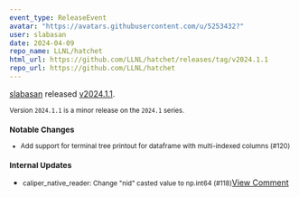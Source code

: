 ```yaml
---
event_type: ReleaseEvent
avatar: "https://avatars.githubusercontent.com/u/5253432?"
user: slabasan
date: 2024-04-09
repo_name: LLNL/hatchet
html_url: https://github.com/LLNL/hatchet/releases/tag/v2024.1.1
repo_url: https://github.com/LLNL/hatchet
---
```


<a href='https://github.com/slabasan' target='_blank'>slabasan</a> released <a href='https://github.com/LLNL/hatchet/releases/tag/v2024.1.1' target='_blank'>v2024.1.1</a>.

<small>Version `2024.1.1` is a minor release on the `2024.1` series.

### Notable Changes
* Add support for terminal tree printout for dataframe with multi-indexed
  columns (#120)

### Internal Updates
* caliper_native_reader: Change "nid" casted value to np.int64 (#118)</small><a href='https://github.com/LLNL/hatchet/releases/tag/v2024.1.1' target='_blank'>View Comment</a>